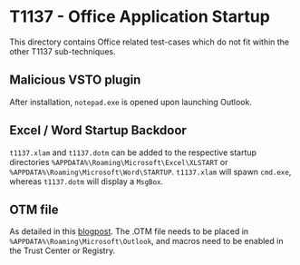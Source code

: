 # T1137 - Office Application Startup
This directory contains Office related test-cases which do not fit within the other T1137 sub-techniques.

## Malicious VSTO plugin
After installation, `notepad.exe` is opened upon launching Outlook.

## Excel / Word Startup Backdoor
`t1137.xlam` and `t1137.dotm` can be added to the respective startup directories `%APPDATA%\Roaming\Microsoft\Excel\XLSTART` or `%APPDATA%\Roaming\Microsoft\Word\STARTUP`. `t1137.xlam` will spawn `cmd.exe`, whereas `t1137.dotm` will display a `MsgBox`.

## OTM file
As detailed in this [blogpost](https://www.mdsec.co.uk/2020/11/a-fresh-outlook-on-mail-based-persistence/).
The .OTM file needs to be placed in `%APPDATA%\Roaming\Microsoft\Outlook`, and macros need to be enabled in the Trust Center or Registry.